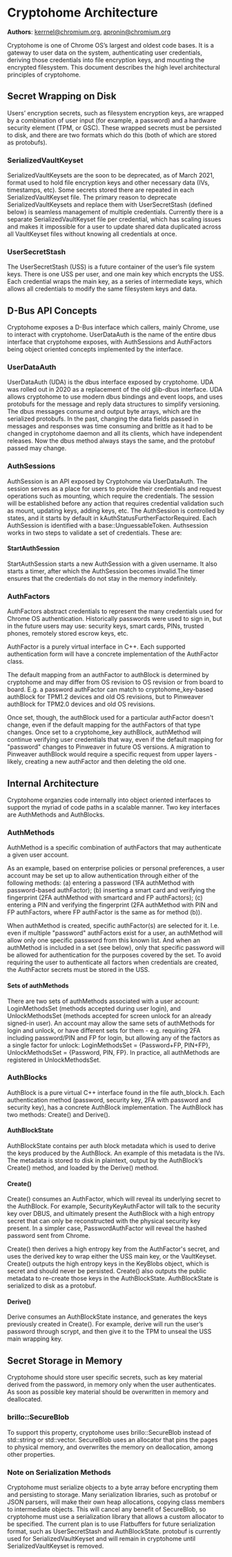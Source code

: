 # Cryptohome Architecture

**Authors**: kerrnel@chromium.org, apronin@chromium.org

Cryptohome is one of Chrome OS’s largest and oldest code bases. It is
a gateway to user data on the system, authenticating user credentials,
deriving those credentials into file encryption keys, and mounting the
encrypted filesystem. This document describes the high level architectural
principles of cryptohome.

## Secret Wrapping on Disk

Users’ encryption secrets, such as filesystem encryption keys, are
wrapped by a combination of user input (for example, a password) and a
hardware security element (TPM, or GSC). These wrapped secrets must be
persisted to disk, and there are two formats which do this (both of which
are stored as protobufs).

### SerializedVaultKeyset

SerializedVaultKeysets are the soon to be deprecated, as of March
2021, format used to hold file encryption keys and other necessary
data (IVs, timestamps, etc). Some secrets stored there are repeated
in each SerializedVaultKeyset file. The primary reason to deprecate
SerializedVaultKeysets and replace them with UserSecretStash (defined
below) is seamless management of multiple credentials. Currently there is
a separate SerializedVaultKeyset file per credential, which has scaling
issues and makes it impossible for a user to update shared data duplicated
across all VaultKeyset files without knowing all credentials at once.

### UserSecretStash

The UserSecretStash (USS) is a future container of the user’s file system
keys. There is one USS per user, and one main key which encrypts the
USS. Each credential wraps the main key, as a series of intermediate keys,
which allows all credentials to modify the same filesystem keys and data.

## D-Bus API Concepts

Cryptohome exposes a D-Bus interface which callers, mainly Chrome, use
to interact with cryptohome. UserDataAuth is the name of the entire dbus
interface that cryptohome exposes, with AuthSessions and AuthFactors being
object oriented concepts implemented by the interface.

### UserDataAuth

UserDataAuth (UDA) is the dbus interface exposed by cryptohome. UDA was
rolled out in 2020 as a replacement of the old glib-dbus interface. UDA
allows cryptohome to use modern dbus bindings and event loops, and
uses protobufs for the message and reply data structures to simplify
versioning. The dbus messages consume and output byte arrays, which are
the serialized protobufs. In the past, changing the data fields passed
in messages and responses was time consuming and brittle as it had to be
changed in cryptohome daemon and all its clients, which have independent
releases. Now the dbus method always stays the same, and the protobuf
passed may change.

### AuthSessions

AuthSession is an API exposed by Cryptohome via UserDataAuth. The session
serves as a place for users to provide their credentials and request
operations such as mounting, which require the credentials. The session will
be established before any action that requires credential validation such
as mount, updating keys, adding keys, etc. The AuthSession is controlled by
states, and it starts by default in kAuthStatusFurtherFactorRequired. Each
AuthSession is identified with a base::UnguessableToken. Authsession works
in two steps to validate a set of credentials. These are:

#### StartAuthSession

StartAuthSession starts a new AuthSession with a given username. It
also starts a timer, after which the AuthSession becomes invalid.The
timer ensures that the credentials do not stay in the memory indefinitely.

### AuthFactors

AuthFactors abstract credentials to represent the many credentials used
for Chrome OS authentication. Historically passwords were used to sign
in, but in the future users may use: security keys, smart cards, PINs,
trusted phones, remotely stored escrow keys, etc.

AuthFactor is a purely virtual interface in C++. Each supported
authentication form will have a concrete implementation of the AuthFactor
class.

The default mapping from an authFactor to authBlock is determined by
cryptohome and may differ from OS revision to OS revision or from board
to board. E.g. a password authFactor can match to cryptohome_key-based
authBlock for TPM1.2 devices and old OS revisions, but to Pinweaver
authBlock for TPM2.0 devices and old OS revisions.

Once set, though, the authBlock used for a particular authFactor doesn't
change, even if the default mapping for the authFactors of that type
changes. Once set to a cryptohome_key authBlock, authMethod will continue
verifying user credentials that way, even if the default mapping for
"password" changes to Pinweaver in future OS versions. A migration to
Pinweaver authBlock would require a specific request from upper layers -
likely, creating a new authFactor and then deleting the old one.

## Internal Architecture

Cryptohome organzies code internally into object oriented interfaces to
support the myriad of code paths in a scalable manner. Two key interfaces
are AuthMethods and AuthBlocks.

### AuthMethods

AuthMethod is a specific combination of authFactors that may authenticate
a given user account.

As an example, based on enterprise policies or personal preferences,
a user account may be set up to allow authentication through either of
the following methods: (a) entering a password (1FA authMethod with
password-based authFactor); (b) inserting a smart card and verifying
the fingerprint (2FA authMethod with smartcard and FP authFactors); (c)
entering a PIN and verifying the fingerprint (2FA authMethod with PIN and
FP authFactors, where FP authFactor is the same as for method (b)).

When authMethod is created, specific authFactor(s) are selected for
it. I.e. even if multiple "password" authFactors exist for a user, an
authMethod will allow only one specific password from this known list. And
when an authMethod is included in a set (see below), only that specific
password will be allowed for authentication for the purposes covered by
the set. To avoid requiring the user to authenticate all factors when
credentials are created, the AuthFactor secrets must be stored in the USS.

#### Sets of authMethods

There are two sets of authMethods associated with a user account:
LoginMethodsSet (methods accepted during user login), and UnlockMethodsSet
(methods accepted for screen unlock for an already signed-in user). An
account may allow the same sets of authMethods for login and unlock, or have
different sets for them - e.g. requiring 2FA including password/PIN and FP
for login, but allowing any of the factors as a single factor for unlock:
LoginMethodsSet = {Password+FP, PIN+FP}, UnlockMethodsSet = {Password,
PIN, FP}. In practice, all authMethods are registered in UnlockMethodsSet.

### AuthBlocks

AuthBlock is a pure virtual C++ interface found in the file
auth_block.h. Each authentication method (password, security key, 2FA with
password and security key), has a concrete AuthBlock implementation. The
AuthBlock has two methods: Create() and Derive().

#### AuthBlockState

AuthBlockState contains per auth block metadata which is used to derive the
keys produced by the AuthBlock. An example of this metadata is the IVs. The
metadata is stored to disk in plaintext, output by the AuthBlock’s Create()
method, and loaded by the Derive() method.

#### Create()

Create() consumes an AuthFactor, which will reveal its underlying secret
to the AuthBlock. For example, SecurityKeyAuthFactor will talk to the
security key over DBUS, and ultimately present the AuthBlock with a high
entropy secret that can only be reconstructed with the physical security
key present. In a simpler case, PasswordAuthFactor will reveal the hashed
password sent from Chrome.

Create() then derives a high entropy key from the AuthFactor's secret,
and uses the derived key to wrap either the USS main key, or the
VaultKeyset. Create() outputs the high entropy keys in the KeyBlobs object,
which is secret and should never be persisted. Create() also outputs the
public metadata to re-create those keys in the AuthBlockState. AuthBlockState
is serialized to disk as a protobuf.

#### Derive()

Derive consumes an AuthBlockState instance, and generates the keys previously
created in Create(). For example, derive will run the user’s password
through scrypt, and then give it to the TPM to unseal the USS main
wrapping key.

## Secret Storage in Memory
Cryptohome should store user specific secrets, such as key material derived
from the password, in memory only when the user authenticates. As soon as
possible key material should be overwritten in memory and deallocated.

### brillo::SecureBlob
To support this property, cryptohome uses brillo::SecureBlob instead of
std::string or std::vector. SecureBlob uses an allocator that pins the pages to
physical memory, and overwrites the memory on deallocation, among other
properties.

### Note on Serialization Methods
Cryptohome must serialize objects to a byte array before encrypting them and
persisting to storage. Many serialization libraries, such as protobuf or
JSON parsers, will make their own heap allocations, copying class members
to intermediate objects.  This will cancel any benefit of SecureBlob, so
cryptohome must use a serialization library that allows a custom allocator
to be specified. The current plan is to use Flatbuffers for future serialization
format, such as UserSecretStash and AuthBlockState. protobuf is currently used
for SerializedVaultKeyset and will remain in cryptohome until
SerializedVaultKeyset is removed.
